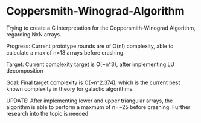 # Coppersmith-Winograd-Algorithm
Trying to create a C interpretation for the Coppersmith-Winograd Algorithm, regarding NxN arrays. 


Progress: 
Current prototype rounds are of O(n!) complexity, able to calculate a max of n=18 arrays before crashing.


Target:
Current complexity target is O(~n^3), after implementing LU decomposition


Goal:
Final target complexity is O(~n^2.374), which is the current best known complexity in theory for galactic algorithms.


UPDATE: After implementing lower and upper triangular arrays, the algorithm is able to perform a maxmum of n=~25 before crashing. Further research into the topic is needed

